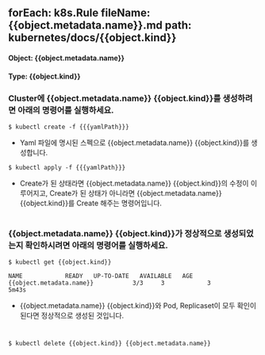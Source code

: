 
forEach: k8s.Rule
fileName: {{object.metadata.name}}.md
path: kubernetes/docs/{{object.kind}}
---

#### Object: {{object.metadata.name}}
#### Type: {{object.kind}}

### Cluster에 {{object.metadata.name}} {{object.kind}}를 생성하려면 아래의 명령어를 실행하세요.

```
$ kubectl create -f {{{yamlPath}}}
```
- Yaml 파일에 명시된 스펙으로 {{object.metadata.name}} {{object.kind}}를 생성합니다.

```
$ kubectl apply -f {{{yamlPath}}}
```
- Create가 된 상태라면 {{object.metadata.name}} {{object.kind}}의 수정이 이루어지고, Create가 된 상태가 아니라면 {{object.metadata.name}} {{object.kind}}를 Create 해주는 명령어입니다.  
#

### {{object.metadata.name}} {{object.kind}}가 정상적으로 생성되었는지 확인하시려면 아래의 명령어를 실행하세요.

```
$ kubectl get {{object.kind}}

NAME            READY   UP-TO-DATE   AVAILABLE   AGE
{{object.metadata.name}}           3/3     3            3           5m43s

```
- {{object.metadata.name}} {{object.kind}}와 Pod, Replicaset이 모두 확인이 된다면 정상적으로 생성된 것입니다.
#

```
$ kubectl delete {{object.kind}} {{object.metadata.name}}
```
#

<function>
  
</function>
